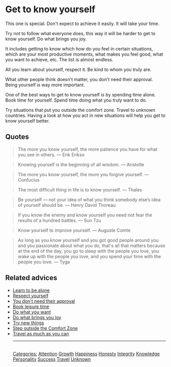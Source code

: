 # Get to know yourself

This one is special. Don't expect to achieve it easily. It will take your time.

Try not to follow what everyone does, this way it will be harder to get to know yourself. Do what brings you joy.

It includes getting to know which how do you feel in certain situations, which are your most productive moments, what makes you feel good, what you want to achieve, etc. The list is almost endless.

All you learn about yourself, respect it. Be kind to whom you truly are.

What other people think doesn't matter, you don't need their approval. Being yourself is way more important.

One of the best ways to get to know yourself is by spending time alone. Book time for yourself. Spend time doing what you truly want to do.

Try situations that put you outside the comfort zone. Travel to unknown countries. Having a look at how you act in new situations will help you get to know yourself better. 

## Quotes

> The more you know yourself, the more patience you have for what you see in others. — Erik Erikso

> Knowing yourself is the beginning of all wisdom. — Aristotle

> The more you know yourself, the more you forgive yourself. — Confucius

> The most difficult thing in life is to know yourself. — Thales

> Be yourself — not your idea of what you think somebody else’s idea of yourself should be. — Henry David Thoreau

> If you know the enemy and know yourself you need not fear the results of a hundred battles. — Sun Tzu

> Know yourself to improve yourself. — Auguste Comte

> As long as you know yourself and you got good people around you and you passionate about what you do, that's all that matters because at the end of the day, you go to sleep with the people you love, you wake up with the people you love, and you spend your time with the people you love. — Tyga

## Related advices

- [Learn to be alone](Learn%20to%20be%20alone/index.md)
- [Respect yourself](Respect%20yourself/index.md)
- [You don't need their approval](You%20don't%20need%20their%20approval/index.md)
- [Book leisure time](Book%20leisure%20time/index.md)
- [Do what you want](Do%20what%20you%20want/index.md)
- [Do what brings you joy](Do%20what%20brings%20you%20joy/index.md)
- [Try new things](Try%20new%20things/index.md)
- [Step outside the Comfort Zone](Step%20outside%20the%20Comfort%20Zone/index.md)
- [Travel as much as you can](Travel%20as%20much%20as%20you%20can/index.md)<hr/><br/>[Categories:](Categories/index.md) [Attention](Categories/Attention.md) [Growth](Categories/Growth.md) [Happiness](Categories/Happiness.md) [Honesty](Categories/Honesty.md) [Integrity](Categories/Integrity.md) [Knowledge](Categories/Knowledge.md) [Personality](Categories/Personality.md) [Success](Categories/Success.md) [Travel](Categories/Travel.md) [Unknown](Categories/Unknown.md)